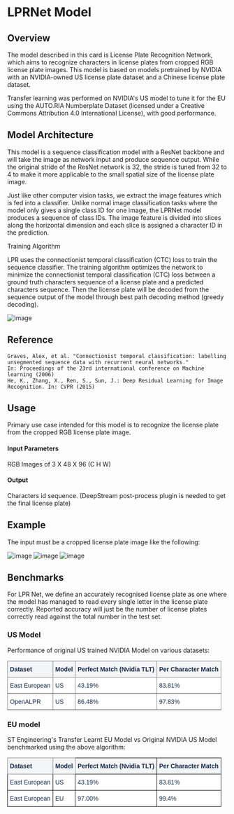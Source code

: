 # LPRNet Model

## Overview

The model described in this card is License Plate Recognition Network, which aims to recognize characters in license plates from cropped RGB license plate images. This model is based on models pretrained by NVIDIA with an NVIDIA-owned US license plate dataset and a Chinese license plate dataset.

Transfer learning was performed on NVIDIA's US model to tune it for the EU using the AUTO.RIA Numberplate Dataset (licensed under a
Creative Commons Attribution 4.0 International License), with good performance.

## Model Architecture

This model is a sequence classification model with a ResNet backbone and will take the image as network input and produce sequence output. While the original stride of the ResNet network is 32, the stride is tuned from 32 to 4 to make it more applicable to the small spatial size of the license plate image.

Just like other computer vision tasks, we extract the image features which is fed into a classifier. Unlike normal image classification tasks where the model only gives a single class ID for one image, the LPRNet model produces a sequence of class IDs. The image feature is divided into slices along the horizontal dimension and each slice is assigned a character ID in the prediction.

Training Algorithm

LPR uses the connectionist temporal classification (CTC) loss to train the sequence classifier.
The training algorithm optimizes the network to minimize the connectionist temporal classification (CTC) loss between a ground truth characters sequence of a license plate and a predicted characters sequence. Then the license plate will be decoded from the sequence output of the model through best path decoding method (greedy decoding).

![image](models/lprnet/database/lpr_model_architecture.png)

## Reference

    Graves, Alex, et al. "Connectionist temporal classification: labelling unsegmented sequence data with recurrent neural networks."
    In: Proceedings of the 23rd international conference on Machine learning (2006)
    He, K., Zhang, X., Ren, S., Sun, J.: Deep Residual Learning for Image Recognition. In: CVPR (2015)

## Usage

Primary use case intended for this model is to recognize the license plate from the cropped RGB license plate image.

#### Input Parameters

RGB Images of 3 X 48 X 96 (C H W)

#### Output

Characters id sequence. (DeepStream post-process plugin is needed to get the final license plate)

## Example

The input must be a cropped license plate image like the following:

![image](models/lprnet/database/ca286.png)
![image](models/lprnet/database/cal_plate.jpg)
![image](models/lprnet/database/wy963.png)

## Benchmarks

For LPR Net, we define an accurately recognised license plate as one where the model has managed to read every single letter in the license plate correctly. Reported accuracy will just be the number of license plates correctly read against the total number in the test set.

### US Model

Performance of original US trained NVIDIA Model on various datasets:

<table style="border-collapse:collapse;border-spacing:0" class="tg"><thead><tr><th style="background-color:#F4F5F7;border-color:inherit;border-style:solid;border-width:1px;color:#172B4D;font-family:Arial, sans-serif;font-size:14px;font-weight:bold;overflow:hidden;padding:10px 5px;text-align:left;vertical-align:top;word-break:normal">Dataset<br></th><th style="background-color:#F4F5F7;border-color:inherit;border-style:solid;border-width:1px;color:#172B4D;font-family:Arial, sans-serif;font-size:14px;font-weight:bold;overflow:hidden;padding:10px 5px;text-align:left;vertical-align:top;word-break:normal">Model<br></th><th style="background-color:#F4F5F7;border-color:inherit;border-style:solid;border-width:1px;color:#172B4D;font-family:Arial, sans-serif;font-size:14px;font-weight:bold;overflow:hidden;padding:10px 5px;text-align:left;vertical-align:top;word-break:normal">Perfect Match (Nvidia TLT)<br></th><th style="background-color:#F4F5F7;border-color:inherit;border-style:solid;border-width:1px;color:#172B4D;font-family:Arial, sans-serif;font-size:14px;font-weight:bold;overflow:hidden;padding:10px 5px;text-align:left;vertical-align:top;word-break:normal">Per Character Match<br></th></tr></thead><tbody><tr><td style="background-color:#FFF;border-color:inherit;border-style:solid;border-width:1px;color:#172B4D;font-family:Arial, sans-serif;font-size:14px;overflow:hidden;padding:10px 5px;text-align:left;vertical-align:top;word-break:normal"><span style="font-weight:normal">East European</span></td><td style="background-color:#FFF;border-color:inherit;border-style:solid;border-width:1px;color:#172B4D;font-family:Arial, sans-serif;font-size:14px;overflow:hidden;padding:10px 5px;text-align:left;vertical-align:top;word-break:normal"><span style="font-weight:normal"> US</span></td><td style="background-color:#FFF;border-color:inherit;border-style:solid;border-width:1px;color:#172B4D;font-family:Arial, sans-serif;font-size:14px;overflow:hidden;padding:10px 5px;text-align:left;vertical-align:top;word-break:normal"><span style="font-weight:normal">43.19</span>%</td><td style="background-color:#FFF;border-color:inherit;border-style:solid;border-width:1px;color:#172B4D;font-family:Arial, sans-serif;font-size:14px;overflow:hidden;padding:10px 5px;text-align:left;vertical-align:top;word-break:normal"><span style="font-weight:normal">83.81%</span></td></tr><tr><td style="background-color:#FFF;border-color:inherit;border-style:solid;border-width:1px;color:#172B4D;font-family:Arial, sans-serif;font-size:14px;overflow:hidden;padding:10px 5px;text-align:left;vertical-align:top;word-break:normal"><span style="font-weight:normal">OpenALPR</span></td><td style="background-color:#FFF;border-color:inherit;border-style:solid;border-width:1px;color:#172B4D;font-family:Arial, sans-serif;font-size:14px;overflow:hidden;padding:10px 5px;text-align:left;vertical-align:top;word-break:normal"><span style="font-weight:normal">US</span></td><td style="background-color:#FFF;border-color:inherit;border-style:solid;border-width:1px;color:#172B4D;font-family:Arial, sans-serif;font-size:14px;overflow:hidden;padding:10px 5px;text-align:left;vertical-align:top;word-break:normal"><span style="font-weight:normal">86.48%</span></td><td style="background-color:#FFF;border-color:inherit;border-style:solid;border-width:1px;color:#172B4D;font-family:Arial, sans-serif;font-size:14px;overflow:hidden;padding:10px 5px;text-align:left;vertical-align:top;word-break:normal"><span style="font-weight:normal">97.83%</span></td></tr></tbody></table>

### EU model

ST Engineering's Transfer Learnt EU Model vs Original NVIDIA US Model benchmarked using the above algorithm:

<table style="border-collapse:collapse;border-spacing:0" class="tg"><thead><tr><th style="background-color:#F4F5F7;border-color:inherit;border-style:solid;border-width:1px;color:#172B4D;font-family:Arial, sans-serif;font-size:14px;font-weight:bold;overflow:hidden;padding:10px 5px;text-align:left;vertical-align:top;word-break:normal">Dataset<br></th><th style="background-color:#F4F5F7;border-color:inherit;border-style:solid;border-width:1px;color:#172B4D;font-family:Arial, sans-serif;font-size:14px;font-weight:bold;overflow:hidden;padding:10px 5px;text-align:left;vertical-align:top;word-break:normal">Model<br></th><th style="background-color:#F4F5F7;border-color:black;border-style:solid;border-width:1px;color:#172B4D;font-family:Arial, sans-serif;font-size:14px;font-weight:bold;overflow:hidden;padding:10px 5px;text-align:left;vertical-align:top;word-break:normal">Perfect Match (Nvidia TLT)<br></th><th style="background-color:#F4F5F7;border-color:black;border-style:solid;border-width:1px;color:#172B4D;font-family:Arial, sans-serif;font-size:14px;font-weight:bold;overflow:hidden;padding:10px 5px;text-align:left;vertical-align:top;word-break:normal">Per Character Match<br></th></tr></thead><tbody><tr><td style="background-color:#FFF;border-color:black;border-style:solid;border-width:1px;color:#172B4D;font-family:Arial, sans-serif;font-size:14px;overflow:hidden;padding:10px 5px;text-align:left;vertical-align:top;word-break:normal"><span style="font-weight:normal">East European</span></td><td style="background-color:#FFF;border-color:black;border-style:solid;border-width:1px;color:#172B4D;font-family:Arial, sans-serif;font-size:14px;overflow:hidden;padding:10px 5px;text-align:left;vertical-align:top;word-break:normal"><span style="font-weight:normal"> US</span></td><td style="background-color:#FFF;border-color:black;border-style:solid;border-width:1px;color:#172B4D;font-family:Arial, sans-serif;font-size:14px;overflow:hidden;padding:10px 5px;text-align:left;vertical-align:top;word-break:normal"><span style="font-weight:normal">43.19</span>%</td><td style="background-color:#FFF;border-color:black;border-style:solid;border-width:1px;color:#172B4D;font-family:Arial, sans-serif;font-size:14px;overflow:hidden;padding:10px 5px;text-align:left;vertical-align:top;word-break:normal"><span style="font-weight:normal">83.81%</span></td></tr><tr><td style="background-color:#FFF;border-color:black;border-style:solid;border-width:1px;color:#172B4D;font-family:Arial, sans-serif;font-size:14px;overflow:hidden;padding:10px 5px;text-align:left;vertical-align:top;word-break:normal"><span style="font-weight:normal">East European</span></td><td style="background-color:#FFF;border-color:black;border-style:solid;border-width:1px;color:#172B4D;font-family:Arial, sans-serif;font-size:14px;overflow:hidden;padding:10px 5px;text-align:left;vertical-align:top;word-break:normal"><span style="font-weight:normal">EU</span></td><td style="background-color:#FFF;border-color:black;border-style:solid;border-width:1px;color:#172B4D;font-family:Arial, sans-serif;font-size:14px;overflow:hidden;padding:10px 5px;text-align:left;vertical-align:top;word-break:normal"><span style="font-weight:normal">97.00%</span></td><td style="background-color:#FFF;border-color:black;border-style:solid;border-width:1px;color:#172B4D;font-family:Arial, sans-serif;font-size:14px;overflow:hidden;padding:10px 5px;text-align:left;vertical-align:top;word-break:normal"><span style="font-weight:normal">99.4%</span></td></tr></tbody></table>

